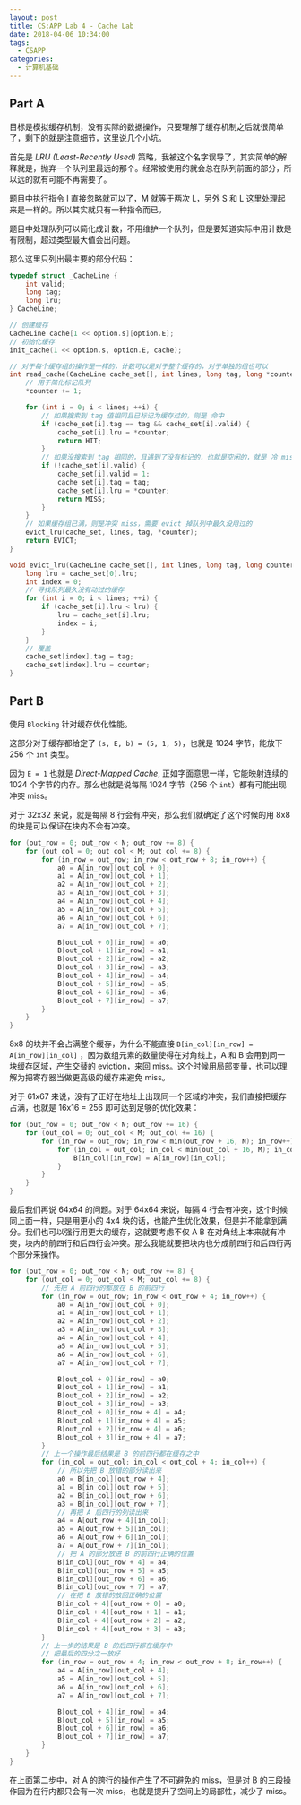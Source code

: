 ```yaml
---
layout: post
title: CS:APP Lab 4 - Cache Lab
date: 2018-04-06 10:34:00
tags:
  - CSAPP
categories:
  - 计算机基础
---
```


## Part A

目标是模拟缓存机制，没有实际的数据操作，只要理解了缓存机制之后就很简单了，剩下的就是注意细节，这里说几个小坑。

首先是 _LRU (Least-Recently Used)_ 策略，我被这个名字误导了，其实简单的解释就是，抛弃一个队列里最远的那个。经常被使用的就会总在队列前面的部分，所以远的就有可能不再需要了。

题目中执行指令 I 直接忽略就可以了，M 就等于两次 L，另外 S 和 L 这里处理起来是一样的。所以其实就只有一种指令而已。

题目中处理队列可以简化成计数，不用维护一个队列，但是要知道实际中用计数是有限制，超过类型最大值会出问题。

那么这里只列出最主要的部分代码：

```c
typedef struct _CacheLine {
    int valid;
    long tag;
    long lru;
} CacheLine;

// 创建缓存
CacheLine cache[1 << option.s][option.E];
// 初始化缓存
init_cache(1 << option.s, option.E, cache);

// 对于每个缓存组的操作是一样的，计数可以是对于整个缓存的，对于单独的组也可以
int read_cache(CacheLine cache_set[], int lines, long tag, long *counter) {
    // 用于简化标记队列
    *counter += 1;

    for (int i = 0; i < lines; ++i) {
        // 如果搜索到 tag 值相同且已标记为缓存过的，则是 命中
        if (cache_set[i].tag == tag && cache_set[i].valid) {
            cache_set[i].lru = *counter;
            return HIT;
        }
        // 如果没搜索到 tag 相同的，且遇到了没有标记的，也就是空闲的，就是 冷 miss
        if (!cache_set[i].valid) {
            cache_set[i].valid = 1;
            cache_set[i].tag = tag;
            cache_set[i].lru = *counter;
            return MISS;
        }
    }
    // 如果缓存组已满，则是冲突 miss，需要 evict 掉队列中最久没用过的
    evict_lru(cache_set, lines, tag, *counter);
    return EVICT;
}

void evict_lru(CacheLine cache_set[], int lines, long tag, long counter) {
    long lru = cache_set[0].lru;
    int index = 0;
    // 寻找队列最久没有动过的缓存
    for (int i = 0; i < lines; ++i) {
        if (cache_set[i].lru < lru) {
            lru = cache_set[i].lru;
            index = i;
        }
    }
    // 覆盖
    cache_set[index].tag = tag;
    cache_set[index].lru = counter;
}
```

## Part B

使用 `Blocking` 针对缓存优化性能。

这部分对于缓存都给定了 `(s, E, b) = (5, 1, 5)`，也就是 1024 字节，能放下 256 个 `int` 类型。

因为 `E = 1` 也就是 _Direct-Mapped Cache_, 正如字面意思一样，它能映射连续的 1024 个字节的内存。那么也就是说每隔 1024 字节（256 个 `int`）都有可能出现冲突 miss。

对于 32x32 来说，就是每隔 8 行会有冲突，那么我们就确定了这个时候的用 8x8 的块是可以保证在块内不会有冲突。

```c
for (out_row = 0; out_row < N; out_row += 8) {
    for (out_col = 0; out_col < M; out_col += 8) {
        for (in_row = out_row; in_row < out_row + 8; in_row++) {
            a0 = A[in_row][out_col + 0];
            a1 = A[in_row][out_col + 1];
            a2 = A[in_row][out_col + 2];
            a3 = A[in_row][out_col + 3];
            a4 = A[in_row][out_col + 4];
            a5 = A[in_row][out_col + 5];
            a6 = A[in_row][out_col + 6];
            a7 = A[in_row][out_col + 7];

            B[out_col + 0][in_row] = a0;
            B[out_col + 1][in_row] = a1;
            B[out_col + 2][in_row] = a2;
            B[out_col + 3][in_row] = a3;
            B[out_col + 4][in_row] = a4;
            B[out_col + 5][in_row] = a5;
            B[out_col + 6][in_row] = a6;
            B[out_col + 7][in_row] = a7;
        }
    }
}
```

8x8 的块并不会占满整个缓存，为什么不能直接 `B[in_col][in_row] = A[in_row][in_col]` ，因为数组元素的数量使得在对角线上，A 和 B 会用到同一块缓存区域，产生交替的 eviction，来回 miss。这个时候用局部变量，也可以理解为把寄存器当做更高级的缓存来避免 miss。

对于 61x67 来说，没有了正好在地址上出现同一个区域的冲突，我们直接把缓存占满，也就是 16x16 = 256 即可达到足够的优化效果：

```c
for (out_row = 0; out_row < N; out_row += 16) {
    for (out_col = 0; out_col < M; out_col += 16) {
        for (in_row = out_row; in_row < min(out_row + 16, N); in_row++) {
            for (in_col = out_col; in_col < min(out_col + 16, M); in_col++) {
                B[in_col][in_row] = A[in_row][in_col];
            }
        }
    }
}
```

最后我们再说 64x64 的问题。对于 64x64 来说，每隔 4 行会有冲突，这个时候同上面一样，只是用更小的 4x4 块的话，也能产生优化效果，但是并不能拿到满分。我们也可以强行用更大的缓存，这就要考虑不仅 A B 在对角线上本来就有冲突，块内的前四行和后四行会冲突。那么我能就要把块内也分成前四行和后四行两个部分来操作。

```c
for (out_row = 0; out_row < N; out_row += 8) {
    for (out_col = 0; out_col < M; out_col += 8) {
        // 先把 A 前四行的都放在 B 的前四行
        for (in_row = out_row; in_row < out_row + 4; in_row++) {
            a0 = A[in_row][out_col + 0];
            a1 = A[in_row][out_col + 1];
            a2 = A[in_row][out_col + 2];
            a3 = A[in_row][out_col + 3];
            a4 = A[in_row][out_col + 4];
            a5 = A[in_row][out_col + 5];
            a6 = A[in_row][out_col + 6];
            a7 = A[in_row][out_col + 7];

            B[out_col + 0][in_row] = a0;
            B[out_col + 1][in_row] = a1;
            B[out_col + 2][in_row] = a2;
            B[out_col + 3][in_row] = a3;
            B[out_col + 0][in_row + 4] = a4;
            B[out_col + 1][in_row + 4] = a5;
            B[out_col + 2][in_row + 4] = a6;
            B[out_col + 3][in_row + 4] = a7;
        }
        // 上一个操作最后结果是 B 的前四行都在缓存之中
        for (in_col = out_col; in_col < out_col + 4; in_col++) {
            // 所以先把 B 放错的部分读出来
            a0 = B[in_col][out_row + 4];
            a1 = B[in_col][out_row + 5];
            a2 = B[in_col][out_row + 6];
            a3 = B[in_col][out_row + 7];
            // 再把 A 后四行的列读出来
            a4 = A[out_row + 4][in_col];
            a5 = A[out_row + 5][in_col];
            a6 = A[out_row + 6][in_col];
            a7 = A[out_row + 7][in_col];
            // 把 A 的部分放进 B 的前四行正确的位置
            B[in_col][out_row + 4] = a4;
            B[in_col][out_row + 5] = a5;
            B[in_col][out_row + 6] = a6;
            B[in_col][out_row + 7] = a7;
            // 在把 B 放错的放回正确的位置
            B[in_col + 4][out_row + 0] = a0;
            B[in_col + 4][out_row + 1] = a1;
            B[in_col + 4][out_row + 2] = a2;
            B[in_col + 4][out_row + 3] = a3;
        }
        // 上一步的结果是 B 的后四行都在缓存中
        // 把最后的四分之一放好
        for (in_row = out_row + 4; in_row < out_row + 8; in_row++) {
            a4 = A[in_row][out_col + 4];
            a5 = A[in_row][out_col + 5];
            a6 = A[in_row][out_col + 6];
            a7 = A[in_row][out_col + 7];

            B[out_col + 4][in_row] = a4;
            B[out_col + 5][in_row] = a5;
            B[out_col + 6][in_row] = a6;
            B[out_col + 7][in_row] = a7;
        }
    }
}
```

在上面第二步中，对 A 的跨行的操作产生了不可避免的 miss，但是对 B 的三段操作因为在行内都只会有一次 miss，也就是提升了空间上的局部性，减少了 miss。
